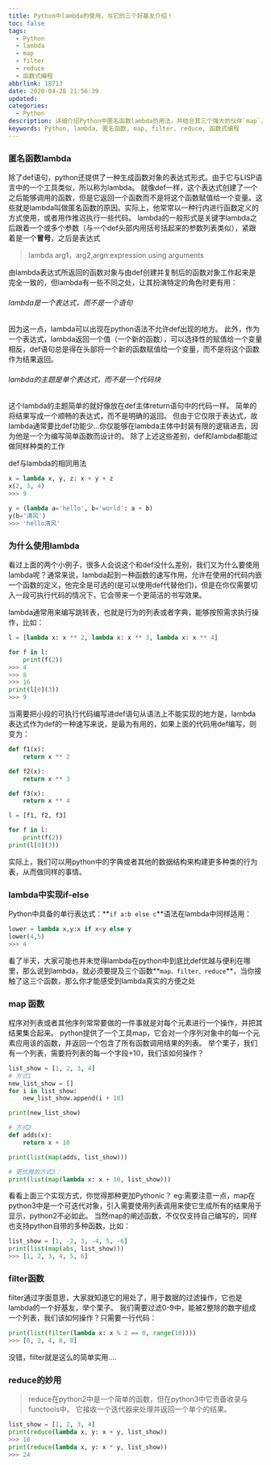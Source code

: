 ```yaml
---
title: Python中lambda的使用，与它的三个好基友介绍！
toc: false
tags:
  - Python
  - lambda
  - map
  - filter
  - reduce
  - 函数式编程
abbrlink: 18713
date: 2020-04-28 21:56:39
updated:
categories:
  - Python
description: 详细介绍Python中匿名函数lambda的用法，并结合其三个强大的伙伴`map`、`filter`和`reduce`函数，展示了如何通过函数式编程风格编写出更简洁、更Pythonic的代码，以高效处理序列数据。
keywords: Python, lambda, 匿名函数, map, filter, reduce, 函数式编程
---
```


### 匿名函数lambda

除了def语句，python还提供了一种生成函数对象的表达式形式。由于它与LISP语言中的一个工具类似，所以称为lambda。
就像def一样，这个表达式创建了一个之后能够调用的函数，但是它返回一个函数而不是将这个函数赋值给一个变量。这些就是lambda叫做匿名函数的原因。实际上，他常常以一种行内进行函数定义的方式使用，或者用作推迟执行一些代码。
lambda的一般形式是关键字lambda之后跟着一个或多个参数（与一个def头部内用括号括起来的参数列表类似），紧跟着是一个**冒号**，之后是表达式

> lambda arg1，arg2,argn:expression using arguments

由lambda表达式所返回的函数对象与由def创建并复制后的函数对象工作起来是完全一致的，但lambda有一些不同之处，让其扮演特定的角色时更有用：

###### lambda是一个表达式，而不是一个语句

因为这一点，lambda可以出现在python语法不允许def出现的地方。
此外，作为一个表达式，lambda返回一个值（一个新的函数），可以选择性的赋值给一个变量
相反，def语句总是得在头部将一个新的函数赋值给一个变量，而不是将这个函数作为结果返回。

###### lambda的主题是单个表达式，而不是一个代码块

这个lambda的主题简单的就好像放在def主体return语句中的代码一样。
简单的将结果写成一个顺畅的表达式，而不是明确的返回。
但由于它仅限于表达式，故lambda通常要比def功能少…你仅能够在lambda主体中封装有限的逻辑进去，因为他是一个为编写简单函数而设计的。
除了上述这些差别，def和lambda都能过做同样种类的工作

def与lambda的相同用法



```python
x = lambda x, y, z: x + y + z
x(2, 3, 4)
>>> 9

y = (lambda a='hello', b='world': a + b)
y(b='清风')
>>> 'hello清风'
```

### 为什么使用lambda

看过上面的两个小例子，很多人会说这个和def没什么差别，我们又为什么要使用lambda呢？通常来说，lambda起到一种函数的速写作用，允许在使用的代码内嵌一个函数的定义，他完全是可选的(是可以使用def代替他们)，但是在你仅需要切入一段可执行代码的情况下，它会带来一个更简洁的书写效果。

lambda通常用来编写跳转表，也就是行为的列表或者字典，能够按照需求执行操作，比如：

```python
l = [lambda x: x ** 2, lambda x: x ** 3, lambda x: x ** 4]

for f in l:
    print(f(2))
>>> 4
>>> 8
>>> 16
print(l[0](3))
>>> 9
```

当需要把小段的可执行代码编写进def语句从语法上不能实现的地方是，lambda表达式作为def的一种速写来说，是最为有用的，如果上面的代码用def编写，则变为：

```python
def f1(x):
    return x ** 2

def f2(x):
    return x ** 3

def f3(x):
    return x ** 4

l = [f1, f2, f3]

for f in l:
    print(f(2))
print(l[0](3))
```

实际上，我们可以用python中的字典或者其他的数据结构来构建更多种类的行为表，从而做同样的事情。

### lambda中实现if-else

Python中具备的单行表达式：**`if a:b else c`**语法在lambda中同样适用：

```python
lower = lambda x,y:x if x<y else y
lower(4,5)
>>> 4
```

看了半天，大家可能也并未觉得lambda在python中到底比def优越与便利在哪里，那么说到lambda，就必须要提及三个函数**`map、filter、reduce`**，当你接触了这三个函数，那么你才能感受到lambda真实的方便之处

### map 函数

程序对列表或者其他序列常常要做的一件事就是对每个元素进行一个操作，并把其结果集合起来。
python提供了一个工具map，它会对一个序列对象中的每一个元素应用该的函数，并返回一个包含了所有函数调用结果的列表。
举个栗子，我们有一个列表，需要将列表的每一个字段+10，我们该如何操作？

```python
list_show = [1, 2, 3, 4]
# 方式1
new_list_show = []
for i in list_show:
    new_list_show.append(i + 10)

print(new_list_show)

# 方式2
def adds(x):
    return x + 10

print(list(map(adds, list_show)))

# 更优雅的方式3：
print(list(map(lambda x: x + 10, list_show)))
```

看看上面三个实现方式，你觉得那种更加Pythonic？
eg:需要注意一点，map在python3中是一个可迭代对象，引入需要使用列表调用来使它生成所有的结果用于显示，python2不必如此。
当然map的阐述函数，不仅仅支持自己编写的，同样也支持python自带的多种函数，比如：

```python
list_show = [1, -2, 3, -4, 5, -6]
print(list(map(abs, list_show)))
>>> [1, 2, 3, 4, 5, 6]
```



### filter函数

filter通过字面意思，大家就知道它的用处了，用于数据的过滤操作，它也是lambda的一个好基友，举个栗子。
我们需要过滤0-9中，能被2整除的数字组成一个列表，我们该如何操作？只需要一行代码：

```python
print(list(filter(lambda x: x % 2 == 0, range(10))))
>>> [0, 2, 4, 6, 8]
```

没错，filter就是这么的简单实用….

### reduce的妙用

> reduce在python2中是一个简单的函数，但在python3中它责备收录与functools中。
> 它接收一个迭代器来处理并返回一个单个的结果。

```python
list_show = [1, 2, 3, 4]
print(reduce(lambda x, y: x + y, list_show))
>>> 10
print(reduce(lambda x, y: x * y, list_show))
>>> 24
```

